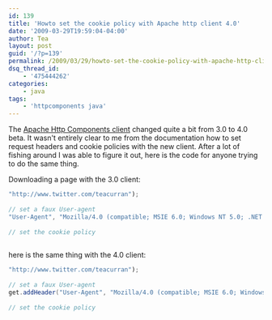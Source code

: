 ```yaml
---
id: 139
title: 'Howto set the cookie policy with Apache http client 4.0'
date: '2009-03-29T19:59:04-04:00'
author: Tea
layout: post
guid: '/?p=139'
permalink: /2009/03/29/howto-set-the-cookie-policy-with-apache-http-client-40/
dsq_thread_id:
    - '475444262'
categories:
    - java
tags:
    - 'httpcomponents java'
---
```


The [Apache Http Components client](http://hc.apache.org) changed quite a bit from 3.0 to 4.0 beta. It wasn't entirely clear to me from the documentation how to set request headers and cookie policies with the new client. After a lot of fishing around I was able to figure it out, here is the code for anyone trying to do the same thing.

Downloading a page with the 3.0 client:

```java
"http://www.twitter.com/teacurran");
 
// set a faux User-agent
"User-Agent", "Mozilla/4.0 (compatible; MSIE 6.0; Windows NT 5.0; .NET CLR 1.1.4322)");
 
// set the cookie policy
 
```

here is the same thing with the 4.0 client:

```java
"http://www.twitter.com/teacurran");
 
// set a faux User-agent
get.addHeader("User-Agent", "Mozilla/4.0 (compatible; MSIE 6.0; Windows NT 5.0; .NET CLR 1.1.4322)");
 
// set the cookie policy
 
```